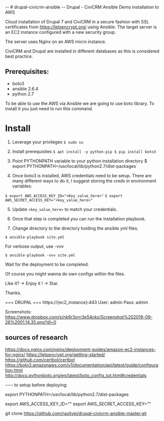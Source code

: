 -- # drupal-civicrm-ansible
-- Drupal - CiviCRM Ansible Demo installation to AWS

Cloud installation of Drupal 7 and CiviCRM in a secure fashion with SSL certificates from https://letsencrypt.org/ using Ansible.
The target server is an EC2 instance configured with a new security group.

The server uses Nginx on an AWS micro instance.

CiviCRM and Drupal are installed in different databases as this is considered best practice.



## Prerequisites:

* boto3
* ansible 2.6.4
* python 2.7

To be able to use the AWS via Ansible we are going to use boto library. To install it you just need to run this command.

# Install

1. Leverage your privileges
`$ sudo su`

2. Install prerequisites
`$ apt install -y python-pip
$ pip install boto3`

3. Point PYTHONPATH variable to your python installation directory
$ export PYTHONPATH=/usr/local/lib/python2.7/dist-packages`

4. Once boto3 is installed, AWS credentials need to be setup. There are many different ways to do it, I suggest storing the creds in environment variables:

`$ export AWS_ACCESS_KEY_ID="<Key_value_here>"`
`$ export AWS_SECRET_ACCESS_KEY="<key_value_here>"`

5. Update `<key_value_here>` to match your credentials.

6. Once that step is completed you can run the installation playbook.

7. Change directory to the directory holding the ansible yml files.

`$ ansible-playbook site.yml`

For verbose output, use -vvv

`$ ansible-playbook -vvv site.yml`

Wait for the deployment to be completed.

Of course you might wanna do own configs within the files.

Like it? -> Enjoy it ! -> Star.

Thanks.

=== DRUPAL ===
https://{ec2_instance}:443
User: admin
Pass: admin

Screenshots:
https://www.dropbox.com/s/nk6r3xrn3e54cko/Screenshot%202018-09-26%2001.14.35.png?dl=0


## sources of research ##
https://docs.nginx.com/nginx/deployment-guides/amazon-ec2-instances-for-nginx/
https://letsencrypt.org/getting-started/
https://github.com/certbot/certbot
https://boto3.amazonaws.com/v1/documentation/api/latest/guide/configuration.html
http://docs.pythonboto.org/en/latest/boto_config_tut.html#credentials


---- to setup before deploying:

export PYTHONPATH=/usr/local/lib/python2.7/dist-packages

export AWS_ACCESS_KEY_ID=""
export AWS_SECRET_ACCESS_KEY=""

git clone https://github.com/raolivei/drupal-civicrm-ansible-master.git
